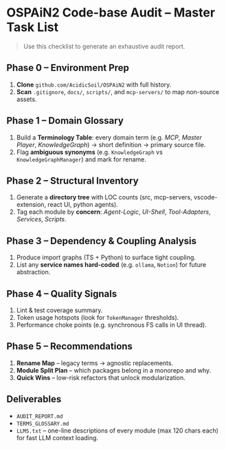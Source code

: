 # OSPAiN2 Code-base Audit – Master Task List
> Use this checklist to generate an exhaustive audit report.

## Phase 0 – Environment Prep
1. **Clone** `github.com/AcidicSoil/OSPAiN2` with full history.
2. **Scan** `.gitignore`, `docs/`, `scripts/`, and `mcp-servers/` to map non-source assets.

## Phase 1 – Domain Glossary
1. Build a **Terminology Table**: every domain term (e.g. *MCP*, *Master Player*, *KnowledgeGraph*) → short definition → primary source file.
2. Flag **ambiguous synonyms** (e.g. `KnowledgeGraph` vs `KnowledgeGraphManager`) and mark for rename.

## Phase 2 – Structural Inventory
1. Generate a **directory tree** with LOC counts (src, mcp-servers, vscode-extension, react UI, python agents).
2. Tag each module by **concern**: *Agent-Logic*, *UI-Shell*, *Tool-Adapters*, *Services*, *Scripts*.

## Phase 3 – Dependency & Coupling Analysis
1. Produce import graphs (TS + Python) to surface tight coupling.
2. List any **service names hard-coded** (e.g. `ollama`, `Notion`) for future abstraction.

## Phase 4 – Quality Signals
1. Lint & test coverage summary.
2. Token usage hotspots (look for `TokenManager` thresholds).
3. Performance choke points (e.g. synchronous FS calls in UI thread).

## Phase 5 – Recommendations
1. **Rename Map** – legacy terms → agnostic replacements.
2. **Module Split Plan** – which packages belong in a monorepo and why.
3. **Quick Wins** – low-risk refactors that unlock modularization.

## Deliverables
- `AUDIT_REPORT.md`
- `TERMS_GLOSSARY.md`
- `LLMS.txt` – one-line descriptions of every module (max 120 chars each) for fast LLM context loading.
